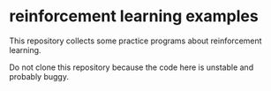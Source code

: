 # reinforcement learning examples

This repository collects some practice programs about reinforcement learning. 

Do not clone this repository because the code here is unstable and probably buggy.
